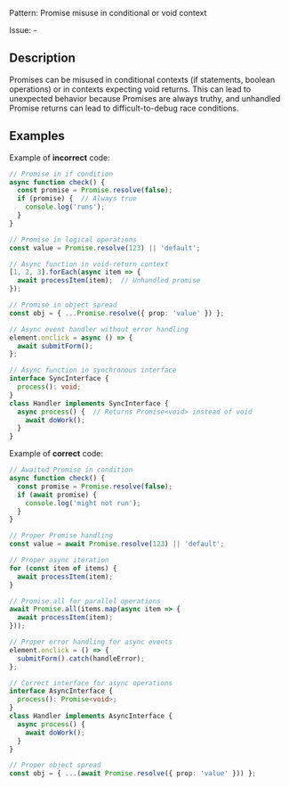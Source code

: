 Pattern: Promise misuse in conditional or void context

Issue: -

## Description

Promises can be misused in conditional contexts (if statements, boolean operations) or in contexts expecting void returns. This can lead to unexpected behavior because Promises are always truthy, and unhandled Promise returns can lead to difficult-to-debug race conditions.

## Examples

Example of **incorrect** code:
```ts
// Promise in if condition
async function check() {
  const promise = Promise.resolve(false);
  if (promise) {  // Always true
    console.log('runs');
  }
}

// Promise in logical operations
const value = Promise.resolve(123) || 'default';

// Async function in void-return context
[1, 2, 3].forEach(async item => {
  await processItem(item);  // Unhandled promise
});

// Promise in object spread
const obj = { ...Promise.resolve({ prop: 'value' }) };

// Async event handler without error handling
element.onclick = async () => {
  await submitForm();
};

// Async function in synchronous interface
interface SyncInterface {
  process(): void;
}
class Handler implements SyncInterface {
  async process() {  // Returns Promise<void> instead of void
    await doWork();
  }
}
```

Example of **correct** code:
```ts
// Awaited Promise in condition
async function check() {
  const promise = Promise.resolve(false);
  if (await promise) {
    console.log('might not run');
  }
}

// Proper Promise handling
const value = await Promise.resolve(123) || 'default';

// Proper async iteration
for (const item of items) {
  await processItem(item);
}

// Promise.all for parallel operations
await Promise.all(items.map(async item => {
  await processItem(item);
}));

// Proper error handling for async events
element.onclick = () => {
  submitForm().catch(handleError);
};

// Correct interface for async operations
interface AsyncInterface {
  process(): Promise<void>;
}
class Handler implements AsyncInterface {
  async process() {
    await doWork();
  }
}

// Proper object spread
const obj = { ...(await Promise.resolve({ prop: 'value' })) };
```